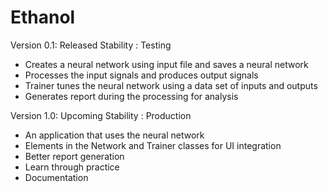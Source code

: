 # Ethanol

Version 0.1: Released
Stability : Testing
- Creates a neural network using input file and saves a neural network
- Processes the input signals and produces output signals
- Trainer tunes the neural network using a data set of inputs and outputs
- Generates report during the processing for analysis

Version 1.0: Upcoming
Stability : Production
- An application that uses the neural network
- Elements in the Network and Trainer classes for UI integration
- Better report generation
- Learn through practice
- Documentation